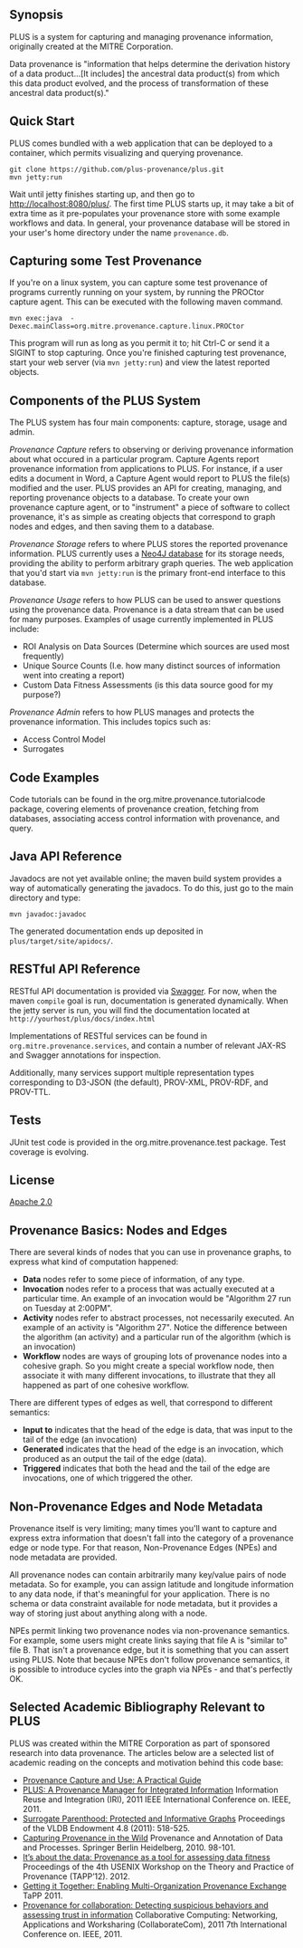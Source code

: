 ## Synopsis

PLUS is a system for capturing and managing provenance information, originally created at the MITRE Corporation.

Data provenance is "information that helps determine the derivation history of a data product...[It includes] the ancestral data product(s) from which this data product evolved, and the process of transformation of these ancestral data product(s)."

## Quick Start

PLUS comes bundled with a web application that can be deployed to a container, which permits visualizing and querying provenance.

	git clone https://github.com/plus-provenance/plus.git
	mvn jetty:run

Wait until jetty finishes starting up, and then go to [http://localhost:8080/plus/](http://localhost:8080/plus/).  The first time PLUS starts up, it may take a bit of extra time as it pre-populates your provenance store with some example workflows and data.  In general, your provenance database will be stored in your user's home directory under the name `provenance.db`.

## Capturing some Test Provenance

If you're on a linux system, you can capture some test provenance of programs currently running on your system, by running the PROCtor capture agent.  This can be executed with the following maven command.

	mvn exec:java  -Dexec.mainClass=org.mitre.provenance.capture.linux.PROCtor

This program will run as long as you permit it to; hit Ctrl-C or send it a SIGINT to stop capturing.  Once you're finished capturing test provenance, start your web server (via `mvn jetty:run`) and view the latest reported objects.	

## Components of the PLUS System

The PLUS system has four main components: capture, storage, usage and admin.

*Provenance Capture* refers to observing or deriving provenance information about what occured in a particular program. Capture Agents report provenance information from applications to PLUS.  For instance, if a user edits a document in Word, a Capture Agent would report to PLUS the file(s) modified and the user.   PLUS provides an API for creating, managing, and reporting provenance objects to a database.  To create your own provenance capture agent, or to "instrument" a piece of software to collect provenance, it's as simple as creating objects that correspond to graph nodes and edges, and then saving them to a database.  

*Provenance Storage* refers to where PLUS stores the reported provenance information. PLUS currently uses a [Neo4J database](http://www.neo4j.org/) for its storage needs, providing the ability to perform arbitrary graph queries.  The web application that you'd start via `mvn jetty:run` is the primary front-end interface to this database.

*Provenance Usage* refers to how PLUS can be used to answer questions using the provenance data.  Provenance is a data stream that can be used for many purposes. Examples of usage currently implemented in PLUS include:    
- ROI Analysis on Data Sources (Determine which sources are used most frequently)
- Unique Source Counts (I.e. how many distinct sources of information went into creating a report)
- Custom Data Fitness Assessments (is this data source good for my purpose?)

*Provenance Admin* refers to how PLUS manages and protects the provenance information. This includes topics such as:
- Access Control Model
- Surrogates 

## Code Examples

Code tutorials can be found in the org.mitre.provenance.tutorialcode package, covering elements of provenance creation, fetching from databases, associating access control information with provenance, and query.

## Java API Reference

Javadocs are not yet available online; the maven build system provides a way of automatically generating the javadocs.   To do this, just go to the main directory and type:

	mvn javadoc:javadoc
	
The generated documentation ends up deposited in `plus/target/site/apidocs/`.

## RESTful API Reference

RESTful API documentation is provided via [Swagger](https://github.com/wordnik/swagger-ui).  For now, when the maven `compile` goal is run, documentation is generated dynamically.  When the jetty server is run, you will find the documentation located at `http://yourhost/plus/docs/index.html`

Implementations of RESTful services can be found in `org.mitre.provenance.services`, and contain a number of relevant JAX-RS and Swagger annotations for inspection.

Additionally, many services support multiple representation types corresponding to D3-JSON (the default), PROV-XML, PROV-RDF, and PROV-TTL.

## Tests

JUnit test code is provided in the org.mitre.provenance.test package.  Test coverage is evolving.

## License

[Apache 2.0](https://www.apache.org/licenses/LICENSE-2.0.html)

## Provenance Basics:  Nodes and Edges

There are several kinds of nodes that you can use in provenance graphs, to express what kind of computation happened:

- **Data** nodes refer to some piece of information, of any type.
- **Invocation** nodes refer to a process that was actually executed at a particular time. An example of an invocation would be "Algorithm 27 run on Tuesday at 2:00PM".
- **Activity** nodes refer to abstract processes, not necessarily executed. An example of an activity is "Algorithm 27". Notice the difference between the algorithm (an activity) and a particular run of the algorithm (which is an invocation)
- **Workflow** nodes are ways of grouping lots of provenance nodes into a cohesive graph. So you might create a special workflow node, then associate it with many different invocations, to illustrate that they all happened as part of one cohesive workflow. 

There are different types of edges as well, that correspond to different semantics:

- **Input to** indicates that the head of the edge is data, that was input to the tail of the edge (an invocation)
- **Generated** indicates that the head of the edge is an invocation, which produced as an output the tail of the edge (data).
- **Triggered** indicates that both the head and the tail of the edge are invocations, one of which triggered the other.
 
## Non-Provenance Edges and Node Metadata

Provenance itself is very limiting; many times you'll want to capture and express extra information that doesn't fall into the category of a provenance edge or node type. For that reason, Non-Provenance Edges (NPEs) and node metadata are provided.

All provenance nodes can contain arbitrarily many key/value pairs of node metadata. So for example, you can assign latitude and longitude information to any data node, if that's meaningful for your application. There is no schema or data constraint available for node metadata, but it provides a way of storing just about anything along with a node.

NPEs permit linking two provenance nodes via non-provenance semantics. For example, some users might create links saying that file A is "similar to" file B. That isn't a provenance edge, but it is something that you can assert using PLUS. Note that because NPEs don't follow provenance semantics, it is possible to introduce cycles into the graph via NPEs - and that's perfectly OK. 

## Selected Academic Bibliography Relevant to PLUS

PLUS was created within the MITRE Corporation as part of sponsored research into data provenance.  The articles below are a selected list of academic reading on the concepts and motivation behind this code base:

- [Provenance Capture and Use: A Practical Guide](http://www.mitre.org/publications/technical-papers/provenance-capture-and-use-a-practical-guide)
- [PLUS: A Provenance Manager for Integrated Information](http://ieeexplore.ieee.org/xpls/abs_all.jsp?arnumber=6009558&tag=1) Information Reuse and Integration (IRI), 2011 IEEE International Conference on. IEEE, 2011.
- [Surrogate Parenthood: Protected and Informative Graphs](http://dl.acm.org/citation.cfm?id=2002979) Proceedings of the VLDB Endowment 4.8 (2011): 518-525.
- [Capturing Provenance in the Wild](http://rd.springer.com/chapter/10.1007/978-3-642-17819-1_12#page-1) Provenance and Annotation of Data and Processes. Springer Berlin Heidelberg, 2010. 98-101.
- [It’s about the data: Provenance as a tool for assessing data fitness](https://www.usenix.org/system/files/conference/tapp12/tapp12-final8.pdf) Proceedings of the 4th USENIX Workshop on the Theory and Practice of Provenance (TAPP’12). 2012.
- [Getting it Together: Enabling Multi-Organization Provenance Exchange](http://static.usenix.org/legacy/events/tapp11/tech/final_files/Allen.pdf) TaPP 2011. 
- [Provenance for collaboration: Detecting suspicious behaviors and assessing trust in information](http://ieeexplore.ieee.org/xpls/abs_all.jsp?arnumber=6144820) Collaborative Computing: Networking, Applications and Worksharing (CollaborateCom), 2011 7th International Conference on. IEEE, 2011.
